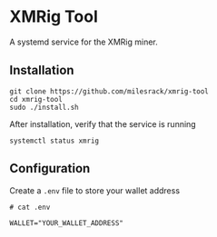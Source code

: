 # XMRig Tool
A systemd service for the XMRig miner.

## Installation
```
git clone https://github.com/milesrack/xmrig-tool
cd xmrig-tool
sudo ./install.sh
```

After installation, verify that the service is running
```
systemctl status xmrig
```

## Configuration
Create a `.env` file to store your wallet address
```
# cat .env

WALLET="YOUR_WALLET_ADDRESS"
```

